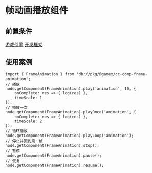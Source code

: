# 帧动画播放组件

## 前置条件
[游戏引擎](https://www.cocos.com/en/creator-download)
[开发框架](https://github.com/a1076559139/cocos-creator-frame-3d)

## 使用案例
```TS
import { FrameAnimation } from 'db://pkg/@gamex/cc-comp-frame-animation';
// 播放
node.getComponent(FrameAnimation).play('animation', 10, {
    onComplete: res => { log(res) },
    timeScale: 1
});
// 播放一次
node.getComponent(FrameAnimation).playOnce('animation', {
    onComplete: res => { log(res) },
    timeScale: 2
});
// 循环播放
node.getComponent(FrameAnimation).playLoop('animation');
// 停止并回到第一帧
node.getComponent(FrameAnimation).stop();
// 暂停
node.getComponent(FrameAnimation).pause();
// 恢复
node.getComponent(FrameAnimation).resume();
```
